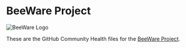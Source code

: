 # BeeWare Project

![BeeWare Logo](https://beeware.org/static/images/brutus-270.png)

These are the GitHub Community Health files for the [BeeWare
Project](https://beeware.org).
